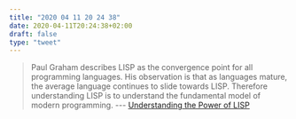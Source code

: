 ```yaml
---
title: "2020 04 11 20 24 38"
date: 2020-04-11T20:24:38+02:00
draft: false
type: "tweet"
---
```

> Paul Graham describes LISP as the convergence point for all programming languages. His observation is that as languages mature, the average language continues to slide towards LISP. Therefore understanding LISP is to understand the fundamental model of modern programming. --- [Understanding the Power of LISP](https://joshbradley.me/understanding-the-power-of-lisp/)
